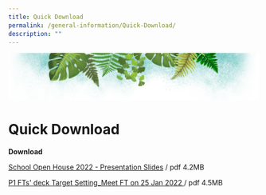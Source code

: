 ```yaml
---
title: Quick Download
permalink: /general-information/Quick-Download/
description: ""
---
```

![](/images/Banner.png)

# Quick Download


<b>Download</b>

[School Open House 2022 - Presentation Slides](/files/FGPS%20Open%20House%202022%20-%20Presentation%20Slides%202022-07-07.pdf) / pdf 4.2MB

[P1 FTs' deck Target Setting_Meet FT on 25 Jan 2022 ](/files/P1%20FTs%20Target%20Setting_Meet%20FT%20on%2025%20Jan%202022.pdf) / pdf 4.5MB